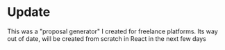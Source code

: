 # Update

This was a "proposal generator" I created for freelance platforms. Its way out of date, will be created from scratch in React in the next few days

